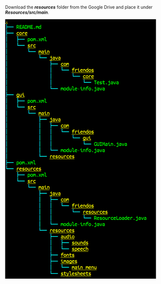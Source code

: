 Download the _**resources**_ folder from the Google Drive and place it
under _**Resources/src/main**_.

![Current Directory Structure](./directory.png)